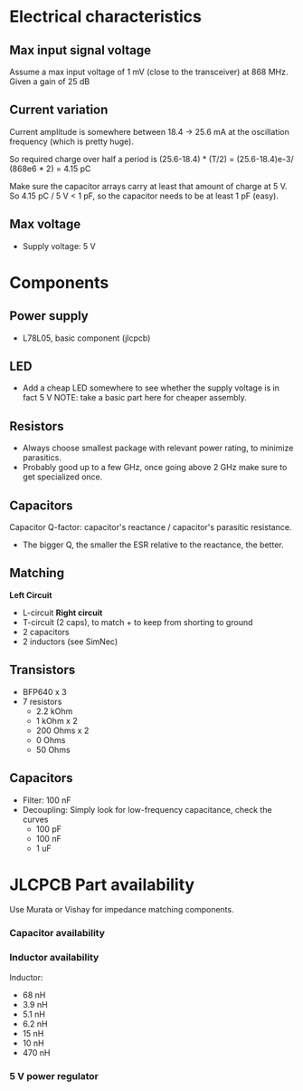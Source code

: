 # Electrical characteristics
## Max input signal voltage

Assume a max input voltage of 1 mV (close to the transceiver) at 868 MHz.
Given a gain of 25 dB

## Current variation

Current amplitude is somewhere between 18.4 -> 25.6 mA at the oscillation frequency (which is pretty huge).

So required charge over half a period is (25.6-18.4) * (T/2) =  (25.6-18.4)e-3/ (868e6 * 2) = 4.15 pC

Make sure the capacitor arrays carry at least that amount of charge at 5 V.
So 4.15 pC / 5 V < 1 pF, so the capacitor needs to be at least 1 pF (easy).


## Max voltage

- Supply voltage: 5 V


# Components

## Power supply
- L78L05, basic component (jlcpcb)

## LED
- Add a cheap LED somewhere to see whether the supply voltage is in fact 5 V
NOTE: take a basic part here for cheaper assembly.

## Resistors
- Always choose smallest package with relevant power rating, to minimize parasitics.
- Probably good up to a few GHz, once going above 2 GHz make sure to get specialized once.

## Capacitors
Capacitor Q-factor: capacitor's reactance / capacitor's parasitic resistance.
- The bigger Q, the smaller the ESR relative to the reactance, the better.


## Matching
**Left Circuit**
- L-circuit
**Right circuit**
- T-circuit (2 caps), to match + to keep from shorting to ground
- 2 capacitors
- 2 inductors (see SimNec)

## Transistors
- BFP640 x 3
- 7 resistors
    - 2.2 kOhm
    - 1 kOhm x 2
    - 200 Ohms x 2
    - 0 Ohms
    - 50 Ohms

## Capacitors
- Filter: 100 nF
- Decoupling: Simply look for low-frequency capacitance, check the curves
    - 100 pF
    - 100 nF
    - 1 uF

# JLCPCB Part availability
Use Murata or Vishay for impedance matching components.


### Capacitor availability

### Inductor availability
Inductor:
- 68 nH
- 3.9 nH
- 5.1 nH
- 6.2 nH
- 15 nH
- 10 nH
- 470 nH

### 5 V power regulator